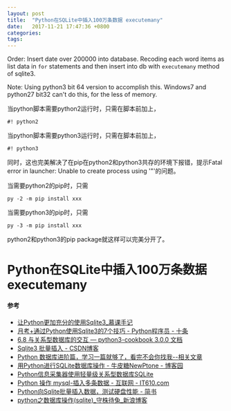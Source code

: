 ```yaml
---
layout: post
title:  "Python在SQLite中插入100万条数据 executemany"
date:   2017-11-21 17:47:36 +0800
categories:  
tags: 
---
```



Order: Insert date over 200000 into database.
Recoding each word items as list data in `for` statements and then insert into db with `executemany` method of sqlite3.

Note: Using python3 bit 64 version to accomplish this. Windows7 and python27 bit32 can't do this, for the less of memory. 


当python脚本需要python2运行时，只需在脚本前加上，

```
#! python2
```
当python脚本需要python3运行时，只需在脚本前加上，

```
#! python3
```



同时，这也完美解决了在pip在python2和python3共存的环境下报错，提示Fatal error in launcher: Unable to create process using '"'的问题。

当需要python2的pip时，只需

```
py -2 -m pip install xxx
```

当需要python3的pip时，只需

```
py -3 -m pip install xxx
```

python2和python3的pip package就这样可以完美分开了。


# Python在SQLite中插入100万条数据 executemany #


#### 参考 ####

* [让Python更加充分的使用Sqlite3_慕课手记](https://www.imooc.com/article/20948)
* [月考+通过Python使用Sqlite3的7个技巧 - Python程序员 - 十条](http://www.10tiao.com/html/262/201710/2651376136/1.html)
* [6.8 与关系型数据库的交互 — python3-cookbook 3.0.0 文档](http://python3-cookbook.readthedocs.io/zh_CN/latest/c06/p08_interact_with_relational_database.html)
* [Sqlite3 批量插入 - CSDN博客](http://blog.csdn.net/majiakun1/article/details/50634841)
* [Python 数据库进阶篇，学习一篇就够了，看完不会你找我--相关文章](http://www.360doc.com/relevant/687369706_more.shtml)
* [用Python进行SQLite数据库操作 - 牛皮糖NewPtone - 博客园](https://www.cnblogs.com/yuxc/archive/2011/08/18/2143606.html)
* [Python信息采集器使用轻量级关系型数据库SQLite](https://zhuanlan.zhihu.com/p/21465713)
* [Python 操作 mysql-插入多条数据 - 互联网 - IT610.com](http://www.it610.com/article/82928.htm)
* [Python向Sqlite批量插入数据，测试硬盘性能 - 简书](https://www.jianshu.com/p/6f78b58535fb)
* [python之数据库操作(sqlite)_守株待兔_新浪博客](http://blog.sina.com.cn/s/blog_71f389090100ujvk.html)